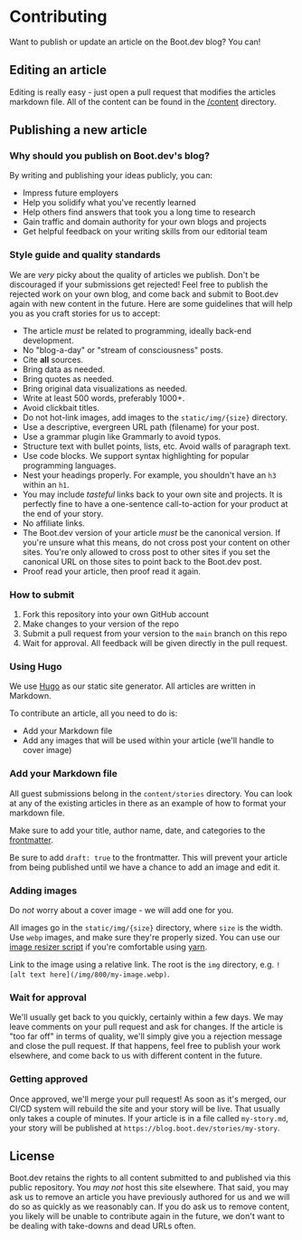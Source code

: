 # Contributing

Want to publish or update an article on the Boot.dev blog? You can!

## Editing an article

Editing is really easy - just open a pull request that modifies the articles markdown file. All of the content can be found in the [/content](/content) directory.

## Publishing a new article

### Why should you publish on Boot.dev's blog?

By writing and publishing your ideas publicly, you can:

- Impress future employers
- Help you solidify what you've recently learned
- Help others find answers that took you a long time to research
- Gain traffic and domain authority for your own blogs and projects
- Get helpful feedback on your writing skills from our editorial team

### Style guide and quality standards

We are _very_ picky about the quality of articles we publish. Don't be discouraged if your submissions get rejected! Feel free to publish the rejected work on your own blog, and come back and submit to Boot.dev again with new content in the future. Here are some guidelines that will help you as you craft stories for us to accept:

- The article _must_ be related to programming, ideally back-end development.
- No "blog-a-day" or "stream of consciousness" posts.
- Cite **all** sources.
- Bring data as needed.
- Bring quotes as needed.
- Bring original data visualizations as needed.
- Write at least 500 words, preferably 1000+.
- Avoid clickbait titles.
- Do not hot-link images, add images to the `static/img/{size}` directory.
- Use a descriptive, evergreen URL path (filename) for your post.
- Use a grammar plugin like Grammarly to avoid typos.
- Structure text with bullet points, lists, etc. Avoid walls of paragraph text.
- Use code blocks. We support syntax highlighting for popular programming languages.
- Nest your headings properly. For example, you shouldn't have an `h3` within an `h1`.
- You may include _tasteful_ links back to your own site and projects. It is perfectly fine to have a one-sentence call-to-action for your product at the end of your story.
- No affiliate links.
- The Boot.dev version of your article _must_ be the canonical version. If you're unsure what this means, do not cross post your content on other sites. You're only allowed to cross post to other sites if you set the canonical URL on those sites to point back to the Boot.dev post.
- Proof read your article, then proof read it again.

### How to submit

1. Fork this repository into your own GitHub account
2. Make changes to your version of the repo
3. Submit a pull request from your version to the `main` branch on this repo
4. Wait for approval. All feedback will be given directly in the pull request.

### Using Hugo

We use [Hugo](https://gohugo.io/) as our static site generator. All articles are written in Markdown.

To contribute an article, all you need to do is:

- Add your Markdown file
- Add any images that will be used within your article (we'll handle to cover image)

### Add your Markdown file

All guest submissions belong in the `content/stories` directory. You can look at any of the existing articles in there as an example of how to format your markdown file.

Make sure to add your title, author name, date, and categories to the [frontmatter](https://gohugo.io/content-management/front-matter/).

Be sure to add `draft: true` to the frontmatter. This will prevent your article from being published until we have a chance to add an image and edit it.

### Adding images

Do _not_ worry about a cover image - we will add one for you.

All images go in the `static/img/{size}` directory, where `size` is the width. Use `webp` images, and make sure they're properly sized. You can use our [image resizer script](https://github.com/bootdotdev/blog#resize-images) if you're comfortable using [yarn](https://yarnpkg.com/).

Link to the image using a relative link. The root is the `img` directory, e.g. `![alt text here](/img/800/my-image.webp)`.

### Wait for approval

We'll usually get back to you quickly, certainly within a few days. We may leave comments on your pull request and ask for changes. If the article is "too far off" in terms of quality, we'll simply give you a rejection message and close the pull request. If that happens, feel free to publish your work elsewhere, and come back to us with different content in the future.

### Getting approved

Once approved, we'll merge your pull request! As soon as it's merged, our CI/CD system will rebuild the site and your story will be live. That usually only takes a couple of minutes. If your article is in a file called `my-story.md`, your story will be published at `https://blog.boot.dev/stories/my-story`.

## License

Boot.dev retains the rights to all content submitted to and published via this public repository. You _may not_ host this site elsewhere. That said, you may ask us to remove an article you have previously authored for us and we will do so as quickly as we reasonably can. If you do ask us to remove content, you likely will be unable to contribute again in the future, we don't want to be dealing with take-downs and dead URLs often.
